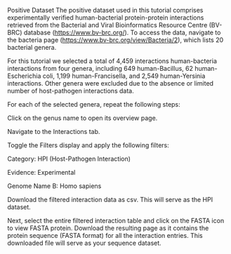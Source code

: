 Positive Dataset
The positive dataset used in this tutorial comprises experimentally verified human-bacterial protein-protein interactions retrieved from the Bacterial and Viral Bioinformatics Resource Centre (BV-BRC) database (https://www.bv-brc.org/). To access the data, navigate to the bacteria page (https://www.bv-brc.org/view/Bacteria/2), which lists 20 bacterial genera.

For this tutorial we selected a total of 4,459 interactions human-bacteria interactions from four genera, including 649 human-Bacillus, 62 human-Escherichia coli, 1,199 human-Francisella, and 2,549 human-Yersinia interactions. Other genera were excluded due to the absence or limited number of host-pathogen interactions data.

For each of the selected genera, repeat the following steps:

Click on the genus name to open its overview page.

Navigate to the Interactions tab.

Toggle the Filters display and apply the following filters:

Category: HPI (Host-Pathogen Interaction)

Evidence: Experimental

Genome Name B: Homo sapiens

Download the filtered interaction data as csv. This will serve as the HPI dataset.

Next, select the entire filtered interaction table and click on the FASTA icon to view FASTA protein. Download the resulting page as it contains the protein sequence (FASTA format) for all the interaction entries. This downloaded file will serve as your sequence dataset.
